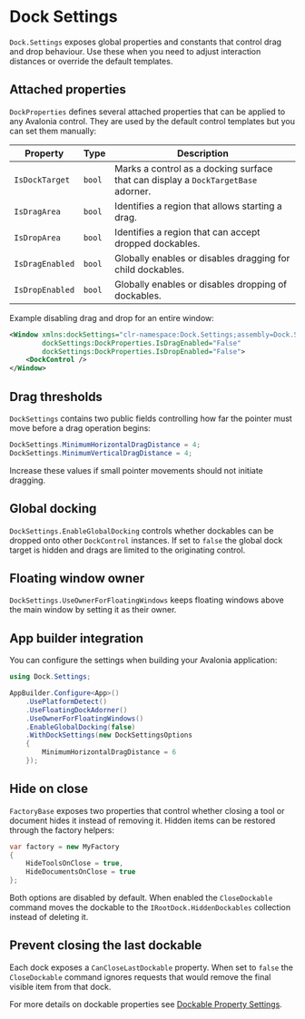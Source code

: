 # Dock Settings

`Dock.Settings` exposes global properties and constants that control drag and drop behaviour.
Use these when you need to adjust interaction distances or override the default templates.

## Attached properties

`DockProperties` defines several attached properties that can be applied to any Avalonia control.
They are used by the default control templates but you can set them manually:

| Property | Type | Description |
| -------- | ---- | ----------- |
| `IsDockTarget` | `bool` | Marks a control as a docking surface that can display a `DockTargetBase` adorner. |
| `IsDragArea` | `bool` | Identifies a region that allows starting a drag. |
| `IsDropArea` | `bool` | Identifies a region that can accept dropped dockables. |
| `IsDragEnabled` | `bool` | Globally enables or disables dragging for child dockables. |
| `IsDropEnabled` | `bool` | Globally enables or disables dropping of dockables. |

Example disabling drag and drop for an entire window:

```xml
<Window xmlns:dockSettings="clr-namespace:Dock.Settings;assembly=Dock.Settings"
        dockSettings:DockProperties.IsDragEnabled="False"
        dockSettings:DockProperties.IsDropEnabled="False">
    <DockControl />
</Window>
```

## Drag thresholds

`DockSettings` contains two public fields controlling how far the pointer must move
before a drag operation begins:

```csharp
DockSettings.MinimumHorizontalDragDistance = 4;
DockSettings.MinimumVerticalDragDistance = 4;
```

Increase these values if small pointer movements should not initiate dragging.

## Global docking

`DockSettings.EnableGlobalDocking` controls whether dockables can be dropped
onto other `DockControl` instances. If set to `false` the global dock target is
hidden and drags are limited to the originating control.

## Floating window owner

`DockSettings.UseOwnerForFloatingWindows` keeps floating windows above the main window by setting it as their owner.

## App builder integration

You can configure the settings when building your Avalonia application:

```csharp
using Dock.Settings;

AppBuilder.Configure<App>()
    .UsePlatformDetect()
    .UseFloatingDockAdorner()
    .UseOwnerForFloatingWindows()
    .EnableGlobalDocking(false)
    .WithDockSettings(new DockSettingsOptions
    {
        MinimumHorizontalDragDistance = 6
    });
```

## Hide on close

`FactoryBase` exposes two properties that control whether closing a tool or
document hides it instead of removing it. Hidden items can be restored through
the factory helpers:

```csharp
var factory = new MyFactory
{
    HideToolsOnClose = true,
    HideDocumentsOnClose = true
};
```

Both options are disabled by default. When enabled the `CloseDockable` command
moves the dockable to the `IRootDock.HiddenDockables` collection instead of
deleting it.

## Prevent closing the last dockable

Each dock exposes a `CanCloseLastDockable` property. When set to `false`
the `CloseDockable` command ignores requests that would remove the final
visible item from that dock.

For more details on dockable properties see [Dockable Property Settings](dock-dockable-properties.md).
